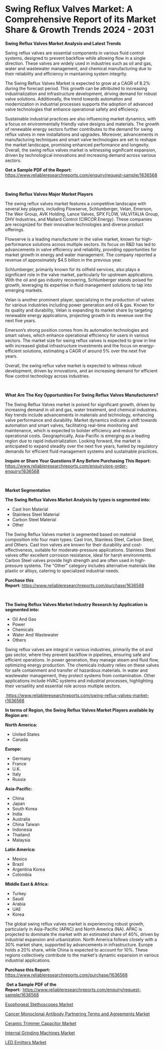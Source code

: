 <p><h1>Swing Reflux Valves Market: A Comprehensive Report of its Market Share & Growth Trends 2024 - 2031</h1></p><p><strong>Swing Reflux Valves Market Analysis and Latest Trends</strong></p>
<p><p>Swing reflux valves are essential components in various fluid control systems, designed to prevent backflow while allowing flow in a single direction. These valves are widely used in industries such as oil and gas, water and wastewater management, and chemical manufacturing due to their reliability and efficiency in maintaining system integrity.</p><p>The Swing Reflux Valves Market is expected to grow at a CAGR of 8.2% during the forecast period. This growth can be attributed to increasing industrialization and infrastructure development, driving demand for robust valve solutions. Additionally, the trend towards automation and modernization in industrial processes supports the adoption of advanced valve technologies that enhance operational safety and efficiency.</p><p>Sustainable industrial practices are also influencing market dynamics, with a focus on environmentally friendly valve designs and materials. The growth of renewable energy sectors further contributes to the demand for swing reflux valves in new installations and upgrades. Moreover, advancements in manufacturing techniques and smart valve technologies are set to reshape the market landscape, promising enhanced performance and longevity. Overall, the swing reflux valves market is witnessing significant expansion, driven by technological innovations and increasing demand across various sectors.</p></p>
<p><strong>Get a Sample PDF of the Report:&nbsp;</strong> <a href="https://www.reliableresearchreports.com/enquiry/request-sample/1636568?utm_campaign=36&utm_medium=2&utm_source=Github&utm_content=ia&utm_term=17112024&utm_id=swing-reflux-valves">https://www.reliableresearchreports.com/enquiry/request-sample/1636568</a></p>
<p>&nbsp;</p>
<p><strong>Swing Reflux Valves Major Market Players</strong></p>
<p><p>The swing reflux valves market features a competitive landscape with several key players, including Flowserve, Schlumberger, Velan, Emerson, The Weir Group, AVK Holding, Lance Valves, SPX FLOW, VALVITALIA Group, DHV Industries, and Mallard Control (CIRCOR Energy). These companies are recognized for their innovative technologies and diverse product offerings.</p><p>Flowserve is a leading manufacturer in the valve market, known for high-performance solutions across multiple sectors. Its focus on R&D has led to advancements in valve efficiency and reliability, providing opportunities for market growth in energy and water management. The company reported a revenue of approximately $4.5 billion in the previous year.</p><p>Schlumberger, primarily known for its oilfield services, also plays a significant role in the valve market, particularly for upstream applications. With the oil and gas industry recovering, Schlumberger stands poised for growth, leveraging its expertise in fluid management solutions to tap into emerging markets.</p><p>Velan is another prominent player, specializing in the production of valves for various industries including power generation and oil & gas. Known for its quality and durability, Velan is expanding its market share by targeting renewable energy applications, projecting growth in its revenue over the next five years.</p><p>Emerson’s strong position comes from its automation technologies and smart valves, which enhance operational efficiency for users in various sectors. The market size for swing reflux valves is expected to grow in line with increased global infrastructure investments and the focus on energy-efficient solutions, estimating a CAGR of around 5% over the next five years.</p><p>Overall, the swing reflux valve market is expected to witness robust development, driven by innovations, and an increasing demand for efficient flow control technology across industries.</p></p>
<p>&nbsp;</p>
<p><strong>What Are The Key Opportunities For Swing Reflux Valves Manufacturers?</strong></p>
<p><p>The Swing Reflux Valves market is poised for significant growth, driven by increasing demand in oil and gas, water treatment, and chemical industries. Key trends include advancements in materials and technology, enhancing valve performance and durability. Market dynamics indicate a shift towards automation and smart valves, facilitating real-time monitoring and maintenance, which is expected to bolster efficiency and reduce operational costs. Geographically, Asia-Pacific is emerging as a leading region due to rapid industrialization. Looking forward, the market is anticipated to expand steadily over the next five years, fueled by regulatory demands for efficient fluid management systems and sustainable practices.</p></p>
<p><strong>Inquire or Share Your Questions If Any Before Purchasing This Report:</strong> <a href="https://www.reliableresearchreports.com/enquiry/pre-order-enquiry/1636568?utm_campaign=36&utm_medium=2&utm_source=Github&utm_content=ia&utm_term=17112024&utm_id=swing-reflux-valves">https://www.reliableresearchreports.com/enquiry/pre-order-enquiry/1636568</a></p>
<p>&nbsp;</p>
<p><strong>Market Segmentation</strong></p>
<p><strong>The Swing Reflux Valves Market Analysis by types is segmented into:</strong></p>
<p><ul><li>Cast Iron Material</li><li>Stainless Steel Material</li><li>Carbon Steel Material</li><li>Other</li></ul></p>
<p><p>The Swing Reflux Valves market is segmented based on material composition into four main types: Cast Iron, Stainless Steel, Carbon Steel, and Others. Cast Iron valves are known for their durability and cost-effectiveness, suitable for moderate-pressure applications. Stainless Steel valves offer excellent corrosion resistance, ideal for harsh environments. Carbon Steel valves provide high strength and are often used in high-pressure systems. The "Other" category includes alternative materials like plastic or alloys, catering to specialized industrial needs.</p></p>
<p><strong>Purchase this Report:&nbsp;</strong><a href="https://www.reliableresearchreports.com/purchase/1636568?utm_campaign=36&utm_medium=2&utm_source=Github&utm_content=ia&utm_term=17112024&utm_id=swing-reflux-valves">https://www.reliableresearchreports.com/purchase/1636568</a></p>
<p>&nbsp;</p>
<p><strong>The Swing Reflux Valves Market Industry Research by Application is segmented into:</strong></p>
<p><ul><li>Oil And Gas</li><li>Power</li><li>Chemicals</li><li>Water And Wastewater</li><li>Others</li></ul></p>
<p><p>Swing reflux valves are integral in various industries, primarily the oil and gas sector, where they prevent backflow in pipelines, ensuring safe and efficient operations. In power generation, they manage steam and fluid flow, optimizing energy production. The chemicals industry relies on these valves for safe containment and transfer of hazardous materials. In water and wastewater management, they protect systems from contamination. Other applications include HVAC systems and industrial processes, highlighting their versatility and essential role across multiple sectors.</p></p>
<p><a href="https://www.reliableresearchreports.com/swing-reflux-valves-market-r1636568?utm_campaign=36&utm_medium=2&utm_source=Github&utm_content=ia&utm_term=17112024&utm_id=swing-reflux-valves">&nbsp;https://www.reliableresearchreports.com/swing-reflux-valves-market-r1636568</a></p>
<p><strong>In terms of Region, the Swing Reflux Valves Market Players available by Region are:</strong></p>
<p>
    <p> <strong> North America: </strong>
        <ul>
            <li>United States</li>
            <li>Canada</li>
        </ul>
        </p> 
    <p> <strong> Europe: </strong>
        <ul>
            <li>Germany</li>
            <li>France</li>
            <li>U.K.</li>
            <li>Italy</li>
            <li>Russia</li>
        </ul>
        </p> 
    <p> <strong> Asia-Pacific: </strong>
        <ul>
            <li>China</li>
            <li>Japan</li>
            <li>South Korea</li>
            <li>India</li>
            <li>Australia</li>
            <li>China Taiwan</li>
            <li>Indonesia</li>
            <li>Thailand</li>
            <li>Malaysia</li>
        </ul>
        </p> 
    <p> <strong> Latin America: </strong>
        <ul>
            <li>Mexico</li>
            <li>Brazil</li>
            <li>Argentina Korea</li>
            <li>Colombia</li>
        </ul>
        </p> 
    <p> <strong> Middle East & Africa: </strong>
        <ul>
            <li>Turkey</li>
            <li>Saudi</li>
            <li>Arabia</li>
            <li>UAE</li>
            <li>Korea</li>
        </ul>
    </p>
    </p>
<p><p>The global swing reflux valves market is experiencing robust growth, particularly in Asia-Pacific (APAC) and North America (NA). APAC is projected to dominate the market with an estimated share of 40%, driven by industrial expansion and urbanization. North America follows closely with a 30% market share, supported by advancements in infrastructure. Europe holds a 20% share, while China is expected to account for 10%. These regions collectively contribute to the market's dynamic expansion in various industrial applications.</p></p>
<p><strong>Purchase this Report: </strong><a href="https://www.reliableresearchreports.com/purchase/1636568?utm_campaign=36&utm_medium=2&utm_source=Github&utm_content=ia&utm_term=17112024&utm_id=swing-reflux-valves">https://www.reliableresearchreports.com/purchase/1636568</a></p>
<p>&nbsp;<strong>Get a Sample PDF of the Report:&nbsp;&nbsp;</strong><a href="https://www.reliableresearchreports.com/enquiry/request-sample/1636568?utm_campaign=36&utm_medium=2&utm_source=Github&utm_content=ia&utm_term=17112024&utm_id=swing-reflux-valves">https://www.reliableresearchreports.com/enquiry/request-sample/1636568</a></p>
<p><strong></strong></p>
<p><p><a href="https://github.com/tamvrosiya/Market-Research-Report-List-6/blob/main/esophogeal-stethoscopes-market.md?utm_campaign=36&utm_medium=2&utm_source=Github&utm_content=ia&utm_term=17112024&utm_id=swing-reflux-valves">Esophogeal Stethoscopes Market</a></p><p><a href="https://github.com/pizolina/Market-Research-Report-List-6/blob/main/cancer-monoclonal-antibody-partnering-terms-and-agreements-market.md?utm_campaign=36&utm_medium=2&utm_source=Github&utm_content=ia&utm_term=17112024&utm_id=swing-reflux-valves">Cancer Monoclonal Antibody Partnering Terms and Agreements Market</a></p><p><a href="https://www.linkedin.com/pulse/charting-future-comprehensive-analysis-global-ceramic-trimmer-3eo7e?utm_campaign=36&utm_medium=2&utm_source=Github&utm_content=ia&utm_term=17112024&utm_id=swing-reflux-valves">Ceramic Trimmer Capacitor Market</a></p><p><a href="https://issuu.com/reportprime-2/docs/internal-grinding-machines-market-s_711743fd67508d?utm_campaign=36&utm_medium=2&utm_source=Github&utm_content=ia&utm_term=17112024&utm_id=swing-reflux-valves">Internal Grinding Machines Market</a></p><p><a href="https://issuu.com/reportprime-2/docs/led-emitters-market-size-2030.pptx_ea8727b963f5d9?utm_campaign=36&utm_medium=2&utm_source=Github&utm_content=ia&utm_term=17112024&utm_id=swing-reflux-valves">LED Emitters Market</a></p></p>